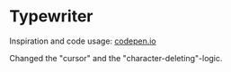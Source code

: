 # Typewriter

Inspiration and code usage: [codepen.io](https://codepen.io/hi-im-si/pen/DHoup "codepen.io - url to the code")

Changed the "cursor" and the "character-deleting"-logic.